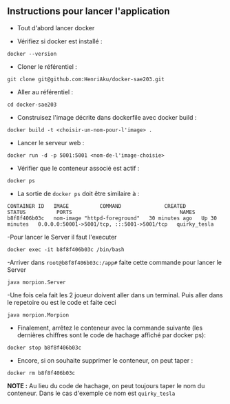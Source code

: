 ## Instructions pour lancer l'application
- Tout d'abord lancer docker

- Vérifiez si docker est installé :
```shell
docker --version
```

- Cloner le référentiel :
 ```shell
git clone git@github.com:HenriAku/docker-sae203.git
```

- Aller au référentiel :
```shell
cd docker-sae203
```

- Construisez l'image décrite dans dockerfile avec docker build : 
```shell
docker build -t <choisir-un-nom-pour-l'image> .
```

- Lancer le serveur web :
```shell
docker run -d -p 5001:5001 <nom-de-l'image-choisie>
```

- Vérifier que le conteneur associé est actif :
```shell
docker ps
```

- La sortie de ```docker ps``` doit être similaire à :
```shell
CONTAINER ID   IMAGE          COMMAND              CREATED          STATUS          PORTS                                   NAMES
b8f8f406b03c   nom-image "httpd-foreground"   30 minutes ago   Up 30 minutes   0.0.0.0:50001->5001/tcp, :::5001->5001/tcp   quirky_tesla
```
-Pour lancer le Server il faut l'executer 
```shell
docker exec -it b8f8f406b03c /bin/bash
```

-Arriver dans `root@b8f8f406b03c:/app#` faite cette commande pour lancer le Server
```shell
java morpion.Server
```

-Une fois cela fait les 2 joueur doivent aller dans un terminal.
 Puis aller dans le repetoire ou est le code et faite ceci
```shell
java morpion.Morpion
```

- Finalement, arrêtez le conteneur avec la commande suivante (les dernières chiffres sont le code de hachage affiché par docker ps):
```shell
docker stop b8f8f406b03c
```

- Encore, si on souhaite supprimer le conteneur, on peut taper :
```shell
docker rm b8f8f406b03c
```

**NOTE :** Au lieu du code de hachage, on peut toujours taper le nom du conteneur. Dans le cas d'exemple ce nom est ```quirky_tesla```
